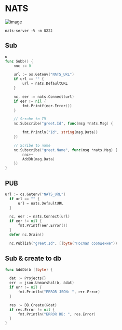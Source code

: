 # NATS
![image](https://user-images.githubusercontent.com/3950155/222965403-17633055-4bc2-477e-990d-34c391c24ddf.png)

```
nats-server -V -m 8222 
```


## Sub

```go
u
func Subb() {
	nnc := 0

	url := os.Getenv("NATS_URL")
	if url == "" {
		url = nats.DefaultURL
	}

	nc, eer := nats.Connect(url)
	if eer != nil {
		fmt.Printf(eer.Error())
	}

	// Scrube to ID
	nc.Subscribe("greet.Id", func(msg *nats.Msg) {

		fmt.Println("Id", string(msg.Data))
	})

	// Scribe to name
	nc.Subscribe("greet.Name", func(msg *nats.Msg) {
		nnc++
		AddDb(msg.Data)
	})
}
  ```
  
  
  ## PUB
  
  ```go
  url := os.Getenv("NATS_URL")
	if url == "" {
		url = nats.DefaultURL
	}

	nc, eer := nats.Connect(url)
	if eer != nil {
		fmt.Printf(eer.Error())
	}
	defer nc.Drain()

	nc.Publish("greet.Id", []byte("Послал сообщение"))
  ```
  
  ## Sub & create to db
  ```go
  func AddDb(b []byte) {

	dat := Projects{}
	err := json.Unmarshal(b, &dat)
	if err != nil {
		fmt.Println("ERROR JSON: ", err.Error)
	}

	res := DB.Create(&dat)
	if res.Error != nil {
		fmt.Println("ERROR DB: ", res.Error)
	}
}
```

  
  
  
